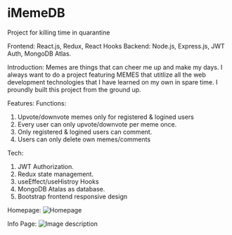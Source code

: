# iMemeDB
Project for killing time in quarantine 

Frontend: React.js, Redux, React Hooks
Backend: Node.js, Express.js, JWT Auth, MongoDB Atlas.

Introduction: 
Memes are things that can cheer me up and make my days. I always want to do a project featuring MEMES that utitlize all the web development technologies that I have learned on my own in spare time. I proundly built this project from the ground up.

Features:
Functions:
1. Upvote/downvote memes only for registered & logined users
2. Every user can only upvote/downvote per meme once.
3. Only registered & logined users can comment.
4. Users can only delete own memes/comments


Tech:
1. JWT Authorization.
2. Redux state management.
3. useEffect/useHistroy Hooks
4. MongoDB Atalas as database.
5. Bootstrap frontend responsive design

Homepage:
![Homepage](https://i.imgur.com/Nw3WWle.png)

Info Page:
![Image description](https://i.imgur.com/6mgNtte.png)
